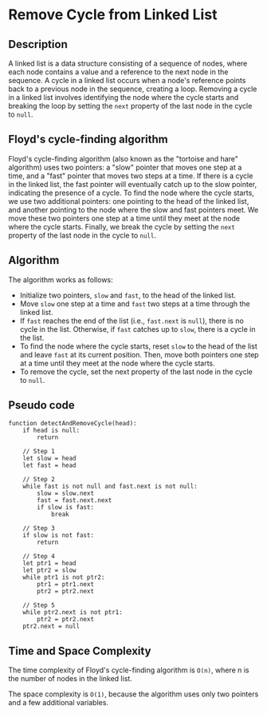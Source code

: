# Remove Cycle from Linked List

## Description

A linked list is a data structure consisting of a sequence of nodes, where each node contains a value and a reference to the next node in the sequence. A cycle in a linked list occurs when a node's reference points back to a previous node in the sequence, creating a loop. Removing a cycle in a linked list involves identifying the node where the cycle starts and breaking the loop by setting the `next` property of the last node in the cycle to `null`.

## Floyd's cycle-finding algorithm

Floyd's cycle-finding algorithm (also known as the "tortoise and hare" algorithm) uses two pointers: a "slow" pointer that moves one step at a time, and a "fast" pointer that moves two steps at a time. If there is a cycle in the linked list, the fast pointer will eventually catch up to the slow pointer, indicating the presence of a cycle. To find the node where the cycle starts, we use two additional pointers: one pointing to the head of the linked list, and another pointing to the node where the slow and fast pointers meet. We move these two pointers one step at a time until they meet at the node where the cycle starts. Finally, we break the cycle by setting the `next` property of the last node in the cycle to `null`.

## Algorithm

The algorithm works as follows:

- Initialize two pointers, `slow` and `fast`, to the head of the linked list.
- Move `slow` one step at a time and `fast` two steps at a time through the linked list.
- If `fast` reaches the end of the list (i.e., `fast.next` is `null`), there is no cycle in the list. Otherwise, if `fast` catches up to `slow`, there is a cycle in the list.
- To find the node where the cycle starts, reset `slow` to the head of the list and leave `fast` at its current position. Then, move both pointers one step at a time until they meet at the node where the cycle starts.
- To remove the cycle, set the next property of the last node in the cycle to `null`.

## Pseudo code

```
function detectAndRemoveCycle(head):
    if head is null:
        return

    // Step 1
    let slow = head
    let fast = head

    // Step 2
    while fast is not null and fast.next is not null:
        slow = slow.next
        fast = fast.next.next
        if slow is fast:
            break

    // Step 3
    if slow is not fast:
        return

    // Step 4
    let ptr1 = head
    let ptr2 = slow
    while ptr1 is not ptr2:
        ptr1 = ptr1.next
        ptr2 = ptr2.next

    // Step 5
    while ptr2.next is not ptr1:
        ptr2 = ptr2.next
    ptr2.next = null
```

## Time and Space Complexity

The time complexity of Floyd's cycle-finding algorithm is `O(n)`, where n is the number of nodes in the linked list.

The space complexity is `O(1)`, because the algorithm uses only two pointers and a few additional variables.
